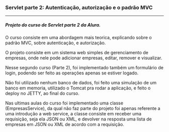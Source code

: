 <h3> Servlet parte 2: Autenticação, autorização e o padrão MVC</h3>
<hr>

<h5>Projeto do curso de Servlet parte 2 da Alura.</h5>
<p>	O curso consiste em uma abordagem mais teorica, explicando sobre o padrão MVC, sobre autenticação, e autorização.</p>

<p>O projeto consiste em um sistema web simples de gerenciamento de empresas, onde nele pode adicionar empresas, editar, remover e visualizar.</p>

<p>Nesse segundo curso (Parte 2), foi implementado também um formulário de login, podendo ser feito as operações apenas se estiver logado.</p>

<p>Não foi utilizado nenhum banco de dados, foi feito uma simulação de um banco em memoria, utilizado o Tomcat pra rodar a aplicação, e feito o deploy no JETTY, ao final do curso.</p>

<p>Nas ultimas aulas do curso foi implementado uma classe (EmpresasService), da qual não faz parte do projeto foi apenas referente a uma introdução a web service, a classe consiste em receber uma requisição, seja ela JSON ou XML, e devolver na resposta uma lista de empresas em JSON ou XML de acordo com a requisição.</p>